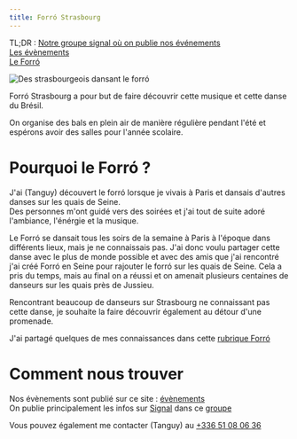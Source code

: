 ```yaml
---
title: Forró Strasbourg
---
```


TL;DR : [Notre groupe signal où on publie nos événements](https://signal.group/#CjQKIGXkFWEmgPkX3TmibvjdV-UgtDXZajRkwjWnF19AJxY0EhBYWmbHZt421KVe1ADWHxG_)  
[Les évènements](/evenements)  
[Le Forró](/forro)  

![Des strasbourgeois dansant le forró](/photos/forro-strasbourg-bateliers.jpeg)

Forró Strasbourg a pour but de faire découvrir cette musique et cette danse du Brésil.

On organise des bals en plein air de manière régulière pendant l'été et espérons avoir des salles pour l'année scolaire.

# Pourquoi le Forró ?

J'ai (Tanguy) découvert le forró lorsque je vivais à Paris et dansais d'autres danses sur les quais de Seine.  
Des personnes m'ont guidé vers des soirées et j'ai tout de suite adoré l'ambiance, l'énérgie et la musique.

Le Forró se dansait tous les soirs de la semaine à Paris à l'époque dans différents lieux, mais je ne connaissais pas. J'ai donc voulu partager cette danse avec le plus de monde possible et avec des amis que j'ai rencontré j'ai créé Forró en Seine pour rajouter le forró sur les quais de Seine. Cela a pris du temps, mais au final on a réussi et on amenait plusieurs centaines de danseurs sur les quais près de Jussieu.

Rencontrant beaucoup de danseurs sur Strasbourg ne connaissant pas cette danse, je souhaite la faire découvrir également au détour d'une promenade.

J'ai partagé quelques de mes connaissances dans cette [rubrique Forró](/forro)

# Comment nous trouver

Nos évènements sont publié sur ce site : [évènements](/evenements)  
On publie principalement les infos sur [Signal](https://signal.org) dans ce [groupe](https://signal.group/#CjQKIGXkFWEmgPkX3TmibvjdV-UgtDXZajRkwjWnF19AJxY0EhBYWmbHZt421KVe1ADWHxG_)

Vous pouvez également me contacter (Tanguy) au [+336 51 08 06 36](tel:+33651080636)
